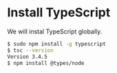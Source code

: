 # Install TypeScript

We will instal TypeScript globally.

```bash
$ sudo npm install -g typescript
$ tsc --version
Version 3.4.5
$ npm install @types/node
```